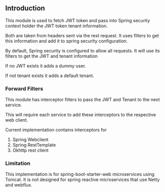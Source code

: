 ## Introduction

This module is used to fetch JWT token and pass into Spring security context holder
the JWT token tenant information.

Both are taken from headers sent via the rest request. It uses filters to get this information and add it to spring security
configuration.

By default, Spring security is configured to allow all requests. It will use its filters to get the JWT and tenant information

If no JWT exists it adds a dummy user.

If not tenant exists it adds a default tenant.

### Forward Filters
This module has interceptor filters to pass the JWT and Tenant to the next service.

This will require each service to add these interceptors to the respective web client.

Current implementation contains interceptors for

1. Spring Webclient
2. Spring RestTemplate
3. Okhttp rest client


### Limitation
This implementation is for spring-boot-starter-web microservices using Tomcat. 
It is not designed for spring reactive microservices that use Netty and webflux.